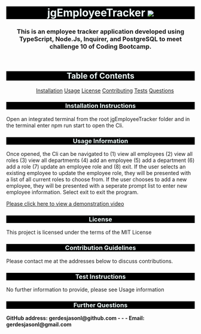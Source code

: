 <!DOCTYPE html>
<html lang="en">
<head>
    <meta charset="UTF-8">
    <meta name="viewport" content="width=device-width, initial-scale=1.0">
    <title>Document</title>
</head>
<header>
 <h1 style="background-color: black;text-align: center;color:azure;">  jgEmployeeTracker  <img src='https://img.shields.io/badge/License-MIT-yellow.svg'>  </h1>
 <h3 style="text-align: center" id="projDesc">This is an employee tracker application developed using TypeScript, Node.Js, Inquirer, and PostgreSQL to meet challenge 10 of Coding Bootcamp.</h3>
 
</header>
<body>
    <h2 style="background-color: black;text-align: center;color:azure;">Table of Contents</h2>
    <ul id="tableContents" style="text-align: center">
        <a href="#installation">Installation</a>
        <a href="#usage">Usage</a>
        <a href="#license">License</a>
        <a href="#contribGuide">Contributing</a>
        <a href="#tests">Tests</a>
        <a href="#questions">Questions</a>
    </ul>
    <h3 style="background-color: black;text-align: center;color:azure;" id="installation">Installation Instructions</h3>
    <p id="installEntry">Open an integrated terminal from the root jgEmployeeTracker folder and in the terminal enter npm run start to open the Cli.</p>
    <h3 style="background-color: black;text-align: center;color:azure;" id="usage">Usage Information</h3>
    <p id="usageEntry">Once opened, the Cli can be navigated to (1) view all employees (2) view all roles (3) view all departments (4) add an employee (5) add a department (6) add a role (7) update an employee role and (8) exit. If the user selects an existing employee to update the employee role, they will be presented with a list of all current roles to choose from.  If the user chooses to add a new employee, they will be presented with a seperate prompt list to enter new employee information. Select exit to exit the program.</p>
    <a href = "https://drive.google.com/file/d/1Qz2zDTIxHOyPTXcjl69zPo_29whXLpzB/view"> Please click here to view a demonstration video </a>
    <h3 style="background-color: black;text-align: center;color:azure;" id="license">License</h3>
    <p id="licenseEntry">This project is licensed under the terms of the MIT License</p>
    <h3 style="background-color: black;text-align: center;color:azure;" id="contribGuide">Contribution Guidelines</h3>
    <p id="contribEntry">Please contact me at the addresses below to discuss contributions.</p>
    <h3 style="background-color: black;text-align: center;color:azure;" id="tests">Test Instructions</h3>
    <p id="testsEntry">No further information to provide, please see Usage information</p>
    <h3 style="background-color: black;text-align: center;color:azure;" id="questions">Further Questions</h3>
    <p style="font-weight: bold" id="questionsEntry">GitHub address: gerdesjasonl@github.com - - - Email: gerdesjasonl@gmail.com</p>
</body>
<footer>

</footer>

</html>